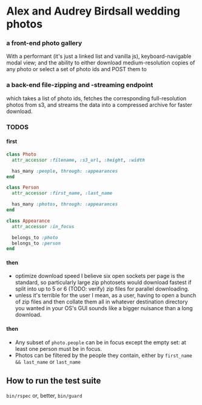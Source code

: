 # Alex and Audrey Birdsall wedding photos
### a front-end photo gallery
With a performant (it's just a linked list and vanilla js), keyboard-navigable
modal view; and the ability to either download medium-resolution copies of any
photo or select a set of photo ids and POST them to

### a back-end file-zipping and -streaming endpoint
which takes a list of photo ids, fetches the corresponding full-resolution
photos from s3, and streams the data into a compressed archive for faster
download.

### TODOS

#### first

``` ruby
class Photo
  attr_accessor :filename, :s3_url, :height, :width

  has_many :people, through: :appearances
end

class Person
  attr_accessor :first_name, :last_name

  has_many :photos, through: :appearances
end

class Appearance
  attr_accessor :in_focus

  belongs_to :photo
  belongs_to :person
end
```

#### then
* optimize download speed
  I believe six open sockets per page is the standard, so particularly large zip
  photosets would download fastest if split into up to 5 or 6 (TODO: verify) zip files for
  parallel downloading.
* unless it's terrible for the user
  I mean, as a user, having to open a bunch of zip files and then collate them
  all in whatever destination directory you wanted in your OS's GUI sounds like a
  bigger nuisance than a long download.

#### then
* Any subset of `photo.people` can be in focus except the empty set: at least
  one person must be in focus.
* Photos can be filtered by the people they contain, either by `first_name && last_name` or `last_name`

## How to run the test suite
`bin/rspec` or, better, `bin/guard`
